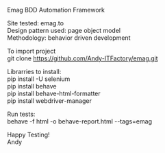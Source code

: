 Emag BDD Automation Framework

Site tested: emag.to\
Design pattern used: page object model\
Methodology: behavior driven development

To import project\
git clone https://github.com/Andy-ITFactory/emag.git

Librarries to install:\
pip install -U selenium\
pip install behave\
pip install behave-html-formatter\
pip install webdriver-manager

Run tests:\
behave -f html -o behave-report.html --tags=emag

Happy Testing!\
Andy